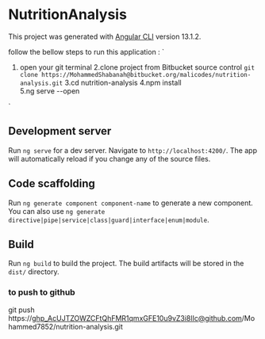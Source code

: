 # NutritionAnalysis

This project was generated with [Angular CLI](https://github.com/angular/angular-cli) version 13.1.2.

follow the bellow steps to run this application : 
`
   1. open your git terminal 
   2.clone project from Bitbucket source control `git clone https://MohammedShabanah@bitbucket.org/malicodes/nutrition-analysis.git` 
   3.cd nutrition-analysis
   4.npm install  
   5.ng serve --open

   `

## Development server

Run `ng serve` for a dev server. Navigate to `http://localhost:4200/`. The app will automatically reload if you change any of the source files.

## Code scaffolding

Run `ng generate component component-name` to generate a new component. You can also use `ng generate directive|pipe|service|class|guard|interface|enum|module`.

## Build

Run `ng build` to build the project. The build artifacts will be stored in the `dist/` directory.


### to push to github 
git push https://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@github.com/Mohammed7852/nutrition-analysis.git
